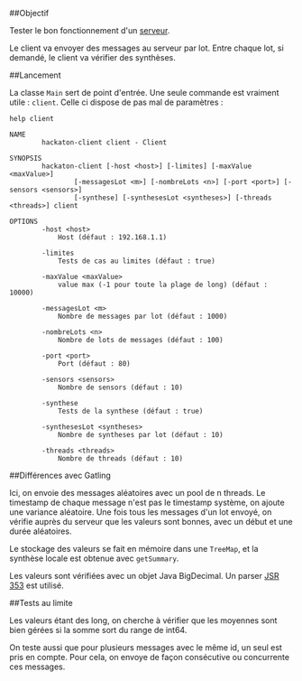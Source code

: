 ##Objectif

Tester le bon fonctionnement d'un [serveur](https://github.com/ltoinel/IoT-Development-Challenge).

Le client va envoyer des messages au serveur par lot. Entre chaque lot, si demandé, le client va vérifier des synthèses.

##Lancement

La classe `Main` sert de point d'entrée. Une seule commande est vraiment utile : `client`.
Celle ci dispose de pas mal de paramètres :

```
help client
```

```
NAME
        hackaton-client client - Client

SYNOPSIS
        hackaton-client [-host <host>] [-limites] [-maxValue <maxValue>]
                [-messagesLot <m>] [-nombreLots <n>] [-port <port>] [-sensors <sensors>]
                [-synthese] [-synthesesLot <syntheses>] [-threads <threads>] client

OPTIONS
        -host <host>
            Host (défaut : 192.168.1.1)

        -limites
            Tests de cas au limites (défaut : true)

        -maxValue <maxValue>
            value max (-1 pour toute la plage de long) (défaut : 10000)

        -messagesLot <m>
            Nombre de messages par lot (défaut : 1000)

        -nombreLots <n>
            Nombre de lots de messages (défaut : 100)

        -port <port>
            Port (défaut : 80)

        -sensors <sensors>
            Nombre de sensors (défaut : 10)

        -synthese
            Tests de la synthese (défaut : true)

        -synthesesLot <syntheses>
            Nombre de syntheses par lot (défaut : 10)

        -threads <threads>
            Nombre de threads (défaut : 10)
```

##Différences avec Gatling

Ici, on envoie des messages aléatoires avec un pool de n threads.
Le timestamp de chaque message n'est pas le timestamp système, on ajoute une variance aléatoire.
Une fois tous les messages d'un lot envoyé, on vérifie auprès du serveur que les valeurs sont bonnes, avec un début et une durée aléatoires.

Le stockage des valeurs se fait en mémoire dans une `TreeMap`, et la synthèse locale est obtenue avec `getSummary`.

Les valeurs sont vérifiées avec un objet Java BigDecimal. Un parser [JSR 353](https://jsonp.java.net/) est utilisé.

##Tests au limite

Les valeurs étant des long, on cherche à vérifier que les moyennes sont bien gérées si la somme sort du range de int64.

On teste aussi que pour plusieurs messages avec le même id, un seul est pris en compte.
Pour cela, on envoye de façon consécutive ou concurrente ces messages.
